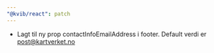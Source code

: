 ```yaml
---
"@kvib/react": patch
---
```


- Lagt til ny prop contactInfoEmailAddress i footer. Default verdi er post@kartverket.no
